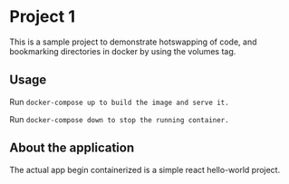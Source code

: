 # Project 1

This is a sample project to demonstrate hotswapping of code, and bookmarking directories in docker by using the volumes tag.

## Usage

Run ```docker-compose up to build the image and serve it. ```

Run ``` docker-compose down to stop the running container. ```


## About the application
The actual app begin containerized is a simple react hello-world project.
